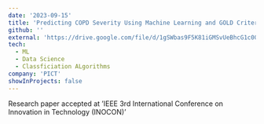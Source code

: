 ```yaml
---
date: '2023-09-15'
title: 'Predicting COPD Severity Using Machine Learning and GOLD Criteria'
github: ''
external: 'https://drive.google.com/file/d/1gSWbas9F5K81iGMSvUeBhcG1c00tGeIS/view?usp=sharing'
tech:
  - ML
  - Data Science
  - Classficiation ALgorithms
company: 'PICT'
showInProjects: false
---
```


Research paper accepted at ’IEEE 3rd International Conference on Innovation in Technology (INOCON)’
